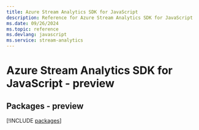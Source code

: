 ```yaml
---
title: Azure Stream Analytics SDK for JavaScript
description: Reference for Azure Stream Analytics SDK for JavaScript
ms.date: 09/26/2024
ms.topic: reference
ms.devlang: javascript
ms.service: stream-analytics
---
```

# Azure Stream Analytics SDK for JavaScript - preview
## Packages - preview
[!INCLUDE [packages](stream-analytics-index.md)]